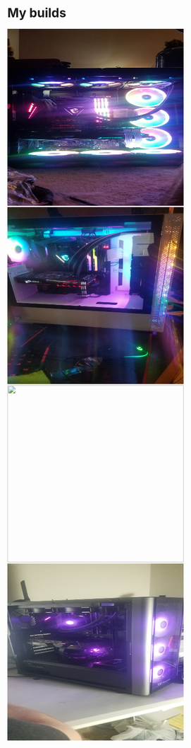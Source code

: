 # My builds

<img src="https://github.com/Chogue7809/Computer-Architecture/blob/main/images/20200717_044250.jpg" width="400" height="400">

<img src="https://github.com/Chogue7809/Computer-Architecture/blob/main/images/20200727_203332.jpg" width="400" height="400">

<img src="https://github.com/Chogue7809/Computer-Architecture/blob/main/images/20210324_142810.jpg" width="400" height="400">

<img src="https://github.com/Chogue7809/Computer-Architecture/blob/main/images/20190909_214728.jpg" width="400" height="400">
